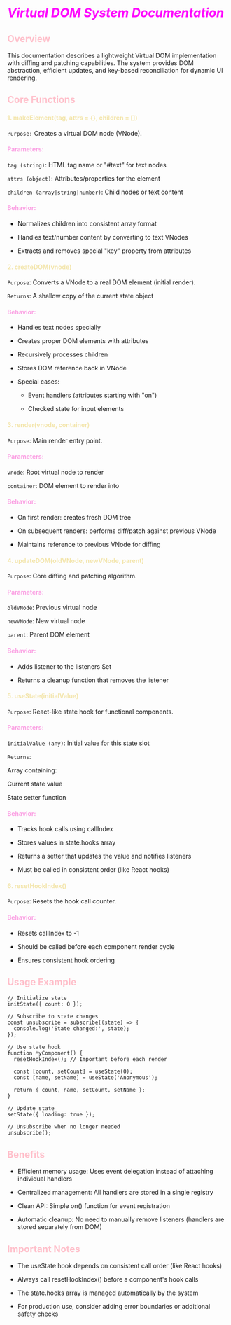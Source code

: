 # <span style="color:magenta">*Virtual DOM System Documentation*</span>

## <span style="color:pink">Overview
This documentation describes a lightweight Virtual DOM implementation with diffing and patching capabilities. The system provides DOM abstraction, efficient updates, and key-based reconciliation for dynamic UI rendering.


## <span style="color:pink">Core Functions
#### <span style="color:#F3E5AB"> 1. makeElement(tag, attrs = {}, children = [])
`Purpose:` Creates a virtual DOM node (VNode).

#### <span style="color:#FBA0E3">Parameters:

`tag (string)`: HTML tag name or "#text" for text nodes

`attrs (object)`: Attributes/properties for the element

`children (array|string|number)`: Child nodes or text content

#### <span style="color:#FBA0E3">Behavior:

- Normalizes children into consistent array format

- Handles text/number content by converting to text VNodes

- Extracts and removes special "key" property from attributes


#### <span style="color:#F3E5AB"> 2. createDOM(vnode)
`Purpose`: Converts a VNode to a real DOM element (initial render).

`Returns`: A shallow copy of the current state object

#### <span style="color:#FBA0E3">Behavior:

- Handles text nodes specially

- Creates proper DOM elements with attributes

- Recursively processes children

- Stores DOM reference back in VNode

- Special cases:

   - Event handlers (attributes starting with "on")

   - Checked state for input elements


#### <span style="color:#F3E5AB"> 3. render(vnode, container)
`Purpose`: Main render entry point.

#### <span style="color:#FBA0E3">Parameters:

`vnode`: Root virtual node to render

`container`: DOM element to render into

#### <span style="color:#FBA0E3">Behavior:

- On first render: creates fresh DOM tree

- On subsequent renders: performs diff/patch against previous VNode

- Maintains reference to previous VNode for diffing


#### <span style="color:#F3E5AB"> 4. updateDOM(oldVNode, newVNode, parent)
`Purpose`: Core diffing and patching algorithm.

#### <span style="color:#FBA0E3">Parameters:

`oldVNode`: Previous virtual node

`newVNode`: New virtual node

`parent`: Parent DOM element

#### <span style="color:#FBA0E3">Behavior:

- Adds listener to the listeners Set

- Returns a cleanup function that removes the listener


#### <span style="color:#F3E5AB"> 5. useState(initialValue)
`Purpose`: React-like state hook for functional components.

#### <span style="color:#FBA0E3">Parameters:

`initialValue (any)`: Initial value for this state slot

`Returns`:

Array containing:

Current state value

State setter function

#### <span style="color:#FBA0E3">Behavior:

- Tracks hook calls using callIndex

- Stores values in state.hooks array

- Returns a setter that updates the value and notifies listeners

- Must be called in consistent order (like React hooks)


#### <span style="color:#F3E5AB"> 6. resetHookIndex()
`Purpose`: Resets the hook call counter.


#### <span style="color:#FBA0E3">Behavior:

- Resets callIndex to -1

- Should be called before each component render cycle

- Ensures consistent hook ordering


## <span style="color:pink">Usage Example

```
// Initialize state
initState({ count: 0 });

// Subscribe to state changes
const unsubscribe = subscribe((state) => {
  console.log('State changed:', state);
});

// Use state hook
function MyComponent() {
  resetHookIndex(); // Important before each render
  
  const [count, setCount] = useState(0);
  const [name, setName] = useState('Anonymous');
  
  return { count, name, setCount, setName };
}

// Update state
setState({ loading: true });

// Unsubscribe when no longer needed
unsubscribe();
```

## <span style="color:pink">Benefits

- Efficient memory usage: Uses event delegation instead of attaching individual handlers

- Centralized management: All handlers are stored in a single registry

- Clean API: Simple on() function for event registration

- Automatic cleanup: No need to manually remove listeners (handlers are stored separately from DOM)


## <span style="color:pink">Important Notes


- The useState hook depends on consistent call order (like React hooks)

- Always call resetHookIndex() before a component's hook calls

- The state.hooks array is managed automatically by the system

- For production use, consider adding error boundaries or additional safety checks

